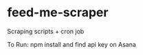 feed-me-scraper
===============

Scraping scripts + cron job

To Run: npm install and find api key on Asana
